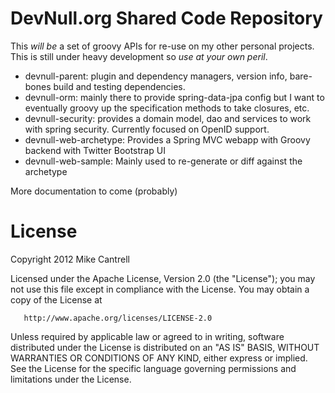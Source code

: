 # DevNull.org Shared Code Repository

This *will be* a set of groovy APIs for re-use on my other personal projects. This is still under heavy development so
*use at your own peril*.

* devnull-parent: plugin and dependency managers, version info, bare-bones build and testing dependencies.
* devnull-orm: mainly there to provide spring-data-jpa config but I want to eventually groovy up the specification methods to take closures, etc.
* devnull-security: provides a domain model, dao and services to work with spring security. Currently focused on OpenID support.
* devnull-web-archetype: Provides a Spring MVC webapp with Groovy backend with Twitter Bootstrap UI
* devnull-web-sample: Mainly used to re-generate or diff against the archetype

More documentation to come (probably)

# License

   Copyright 2012 Mike Cantrell

   Licensed under the Apache License, Version 2.0 (the "License");
   you may not use this file except in compliance with the License.
   You may obtain a copy of the License at

       http://www.apache.org/licenses/LICENSE-2.0

   Unless required by applicable law or agreed to in writing, software
   distributed under the License is distributed on an "AS IS" BASIS,
   WITHOUT WARRANTIES OR CONDITIONS OF ANY KIND, either express or implied.
   See the License for the specific language governing permissions and
   limitations under the License. 
   
   